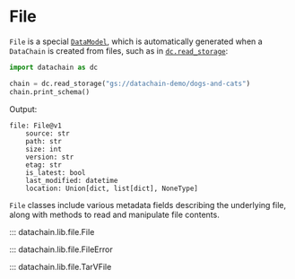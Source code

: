 # File

`File` is a special [`DataModel`](index.md#datachain.lib.data_model.DataModel),
which is automatically generated when a `DataChain` is created from files,
such as in [`dc.read_storage`](../datachain.md#datachain.lib.dc.storage.read_storage):

```python
import datachain as dc

chain = dc.read_storage("gs://datachain-demo/dogs-and-cats")
chain.print_schema()
```

Output:

```
file: File@v1
    source: str
    path: str
    size: int
    version: str
    etag: str
    is_latest: bool
    last_modified: datetime
    location: Union[dict, list[dict], NoneType]
```

`File` classes include various metadata fields describing the underlying file,
along with methods to read and manipulate file contents.

::: datachain.lib.file.File

::: datachain.lib.file.FileError

::: datachain.lib.file.TarVFile
